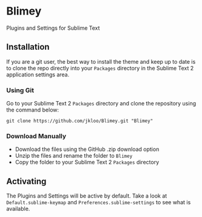 # Blimey

Plugins and Settings for Sublime Text

## Installation

If you are a git user, the best way to install the theme and keep up to date is to clone the repo directly into your `Packages` directory in the Sublime Text 2 application settings area.

### Using Git

Go to your Sublime Text 2 `Packages` directory and clone the repository using the command below:

    git clone https://github.com/jkloo/Blimey.git "Blimey"

### Download Manually

* Download the files using the GitHub .zip download option
* Unzip the files and rename the folder to `Blimey`
* Copy the folder to your Sublime Text 2 `Packages` directory

## Activating

The Plugins and Settings will be active by default. Take a look at `Default.sublime-keymap` and `Preferences.sublime-settings` to see what is available.

